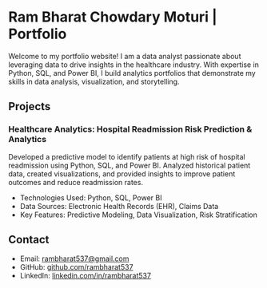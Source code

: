 # Ram Bharat Chowdary Moturi | Portfolio

Welcome to my portfolio website! I am a data analyst passionate about leveraging data to drive insights in the healthcare industry. With expertise in Python, SQL, and Power BI, I build analytics portfolios that demonstrate my skills in data analysis, visualization, and storytelling.

## Projects

### Healthcare Analytics: Hospital Readmission Risk Prediction & Analytics
Developed a predictive model to identify patients at high risk of hospital readmission using Python, SQL, and Power BI. Analyzed historical patient data, created visualizations, and provided insights to improve patient outcomes and reduce readmission rates.

- Technologies Used: Python, SQL, Power BI
- Data Sources: Electronic Health Records (EHR), Claims Data
- Key Features: Predictive Modeling, Data Visualization, Risk Stratification

## Contact
- Email: rambharat537@gmail.com
- GitHub: [github.com/rambharat537](https://github.com/rambharat537)
- LinkedIn: [linkedin.com/in/rambharat537](https://www.linkedin.com/in/rambharat537)
